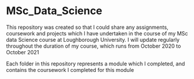 # MSc_Data_Science
This repository was created so that I could share any assignments, coursework and projects which I have undertaken in the course of my MSc data Science course at Loughborough University.
I will update regularly throughout the duration of my course, which runs from October 2020 to October 2021

Each folder in this repository represents a module which I completed, and contains the coursework I completed for this module
